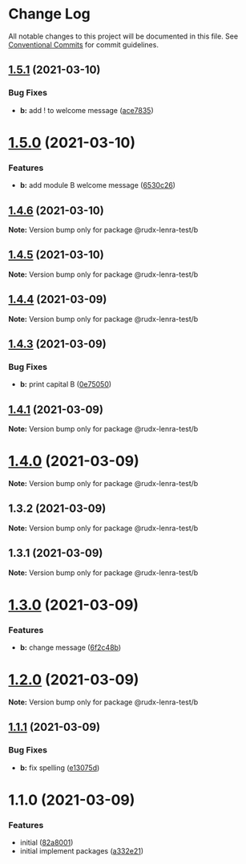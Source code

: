# Change Log

All notable changes to this project will be documented in this file.
See [Conventional Commits](https://conventionalcommits.org) for commit guidelines.

## [1.5.1](https://github.com/rudxde/lerna-release-test/compare/v1.5.0...v1.5.1) (2021-03-10)


### Bug Fixes

* **b:** add ! to welcome message ([ace7835](https://github.com/rudxde/lerna-release-test/commit/ace7835279a3354c84369a953652509a63d53e15))





# [1.5.0](https://github.com/rudxde/lerna-release-test/compare/v1.4.6...v1.5.0) (2021-03-10)


### Features

* **b:** add module B welcome message ([6530c26](https://github.com/rudxde/lerna-release-test/commit/6530c26075879da6955584b81fec012a97cd6a1c))





## [1.4.6](https://github.com/rudxde/lerna-release-test/compare/v1.4.5...v1.4.6) (2021-03-10)

**Note:** Version bump only for package @rudx-lenra-test/b





## [1.4.5](https://github.com/rudxde/lerna-release-test/compare/v1.4.4...v1.4.5) (2021-03-10)

**Note:** Version bump only for package @rudx-lenra-test/b





## [1.4.4](https://github.com/rudxde/lerna-release-test/compare/v1.4.3...v1.4.4) (2021-03-09)

**Note:** Version bump only for package @rudx-lenra-test/b





## [1.4.3](https://github.com/rudxde/lerna-release-test/compare/v1.4.2...v1.4.3) (2021-03-09)


### Bug Fixes

* **b:** print capital B ([0e75050](https://github.com/rudxde/lerna-release-test/commit/0e750504245245ac39b220113844d19f82274b04))





## [1.4.1](https://github.com/rudxde/lerna-release-test/compare/v1.4.0...v1.4.1) (2021-03-09)

**Note:** Version bump only for package @rudx-lenra-test/b





# [1.4.0](https://github.com/rudxde/lerna-release-test/compare/v1.3.2...v1.4.0) (2021-03-09)

**Note:** Version bump only for package @rudx-lenra-test/b





## 1.3.2 (2021-03-09)

**Note:** Version bump only for package @rudx-lenra-test/b





## 1.3.1 (2021-03-09)

**Note:** Version bump only for package @rudx-lenra-test/b





# [1.3.0](https://github.com/rudxde/lerna-release-test/compare/v1.2.0...v1.3.0) (2021-03-09)


### Features

* **b:** change message ([6f2c48b](https://github.com/rudxde/lerna-release-test/commit/6f2c48b1d44b986f50bda4861393e3c8ea8206fa))





# [1.2.0](https://github.com/rudxde/lerna-release-test/compare/v1.1.1...v1.2.0) (2021-03-09)

**Note:** Version bump only for package @rudx-lenra-test/b





## [1.1.1](https://github.com/rudxde/lerna-release-test/compare/v1.1.0...v1.1.1) (2021-03-09)


### Bug Fixes

* **b:** fix spelling ([e13075d](https://github.com/rudxde/lerna-release-test/commit/e13075dffe2a7014b93edb4b723c50c2958771ad))





# 1.1.0 (2021-03-09)


### Features

* initial ([82a8001](https://github.com/rudxde/lerna-release-test/commit/82a8001db4339366c4e8b88306c934641eed7b52))
* initial implement packages ([a332e21](https://github.com/rudxde/lerna-release-test/commit/a332e2109f9b85462606bb9fea0df040ba2d262c))

